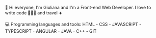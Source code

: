 👋 Hi everyone, I'm Giuliana and I'm a Front-end Web Developer. 
  I love to write code 👩🏻‍💻 and travel ✈️


💻 Programming languages and tools:  HTML - CSS - JAVASCRIPT - TYPESCRIPT -  ANGULAR - JAVA - C++ - GIT 

